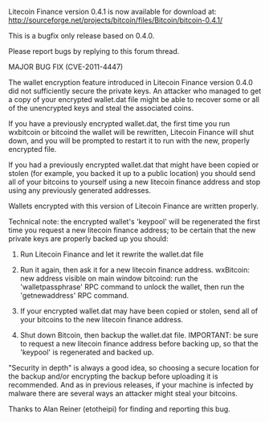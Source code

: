 Litecoin Finance version 0.4.1 is now available for download at:
http://sourceforge.net/projects/bitcoin/files/Bitcoin/bitcoin-0.4.1/

This is a bugfix only release based on 0.4.0.

Please report bugs by replying to this forum thread.

MAJOR BUG FIX  (CVE-2011-4447)

The wallet encryption feature introduced in Litecoin Finance version 0.4.0 did not sufficiently secure the private keys. An attacker who
managed to get a copy of your encrypted wallet.dat file might be able to recover some or all of the unencrypted keys and steal the
associated coins.

If you have a previously encrypted wallet.dat, the first time you run wxbitcoin or bitcoind the wallet will be rewritten, Litecoin Finance will
shut down, and you will be prompted to restart it to run with the new, properly encrypted file.

If you had a previously encrypted wallet.dat that might have been copied or stolen (for example, you backed it up to a public
location) you should send all of your bitcoins to yourself using a new litecoin finance address and stop using any previously generated addresses.

Wallets encrypted with this version of Litecoin Finance are written properly.

Technical note: the encrypted wallet's 'keypool' will be regenerated the first time you request a new litecoin finance address; to be certain that the
new private keys are properly backed up you should:

1. Run Litecoin Finance and let it rewrite the wallet.dat file

2. Run it again, then ask it for a new litecoin finance address.
wxBitcoin: new address visible on main window
bitcoind: run the 'walletpassphrase' RPC command to unlock the wallet,  then run the 'getnewaddress' RPC command.

3. If your encrypted wallet.dat may have been copied or stolen, send all of your bitcoins to the new litecoin finance address.

4. Shut down Bitcoin, then backup the wallet.dat file.
IMPORTANT: be sure to request a new litecoin finance address before backing up, so that the 'keypool' is regenerated and backed up.

"Security in depth" is always a good idea, so choosing a secure location for the backup and/or encrypting the backup before uploading it is recommended. And as in previous releases, if your machine is infected by malware there are several ways an attacker might steal your bitcoins.

Thanks to Alan Reiner (etotheipi) for finding and reporting this bug.

